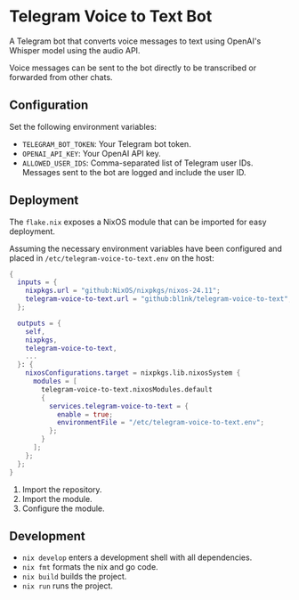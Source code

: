 # Telegram Voice to Text Bot

A Telegram bot that converts voice messages to text using OpenAI's Whisper model using the audio API.

Voice messages can be sent to the bot directly to be transcribed or forwarded from other chats.

## Configuration

Set the following environment variables:

- `TELEGRAM_BOT_TOKEN`: Your Telegram bot token.
- `OPENAI_API_KEY`: Your OpenAI API key.
- `ALLOWED_USER_IDS`: Comma-separated list of Telegram user IDs.
  Messages sent to the bot are logged and include the user ID.

## Deployment

The `flake.nix` exposes a NixOS module that can be imported for easy deployment.

Assuming the necessary environment variables have been configured and placed in
`/etc/telegram-voice-to-text.env` on the host:

```nix
{
  inputs = {
    nixpkgs.url = "github:NixOS/nixpkgs/nixos-24.11";
    telegram-voice-to-text.url = "github:bl1nk/telegram-voice-to-text";  # 1
  };

  outputs = {
    self,
    nixpkgs,
    telegram-voice-to-text,
    ...
  }: {
    nixosConfigurations.target = nixpkgs.lib.nixosSystem {
      modules = [
        telegram-voice-to-text.nixosModules.default                      # 2
        {
          services.telegram-voice-to-text = {                            # 3
            enable = true;
            environmentFile = "/etc/telegram-voice-to-text.env";
          };
        }
      ];
    };
  };
}
```

1. Import the repository.
2. Import the module.
3. Configure the module.

## Development

- `nix develop` enters a development shell with all dependencies.
- `nix fmt` formats the nix and go code.
- `nix build` builds the project.
- `nix run` runs the project.
